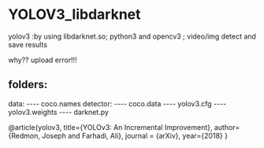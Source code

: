 # YOLOV3_libdarknet
yolov3 :by using libdarknet.so; python3 and opencv3 ; video/img detect and save results

why?? upload error!!!

folders: 
-------
  data: 
    ---- coco.names
  detector:
    ---- coco.data
    ---- yolov3.cfg
    ---- yolov3.weights
    ---- darknet.py
    
    
    
    
    
    

@article{yolov3,
  title={YOLOv3: An Incremental Improvement},
  author={Redmon, Joseph and Farhadi, Ali},
  journal = {arXiv},
  year={2018}
}

